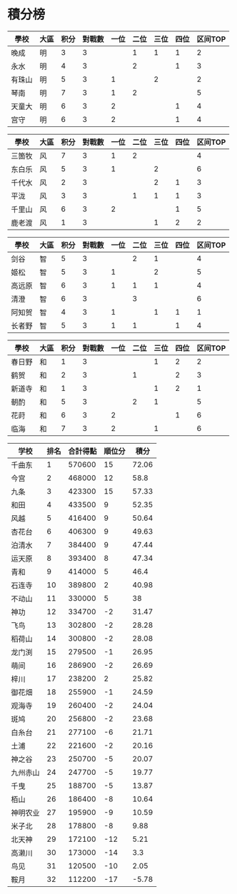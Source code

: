 # 積分榜

| 學校   | 大區 | 积分 | 對戰數 | 一位 | 二位 | 三位 | 四位 | 区间TOP |
| ------ | ---- | ---- | ------ | ---- | ---- | ---- | ---- | ------- |
| 晚成   | 明   | 3    | 3      |      | 1    | 1    | 1    | 2       |
| 永水   | 明   | 4    | 3      |      | 2    |      | 1    | 3       |
| 有珠山 | 明   | 5    | 3      | 1    |      | 2    |      | 2       |
| 琴南   | 明   | 7    | 3      | 1    | 2    |      |      | 5       |
| 天童大 | 明   | 6    | 3      | 2    |      |      | 1    | 4       |
| 宫守   | 明   | 6    | 3      | 2    |      |      | 1    | 4       |

| 學校   | 大區 | 积分 | 對戰數 | 一位 | 二位 | 三位 | 四位 | 区间TOP |
| ------ | ---- | ---- | ------ | ---- | ---- | ---- | ---- | ------- |
| 三箇牧 | 风   | 7    | 3      | 1    | 2    |      |      | 4       |
| 东白乐 | 风   | 5    | 3      | 1    |      | 2    |      | 6       |
| 千代水 | 风   | 2    | 3      |      |      | 2    | 1    | 3       |
| 平泷   | 风   | 3    | 3      |      | 1    | 1    | 1    | 3       |
| 千里山 | 风   | 6    | 3      | 2    |      |      | 1    | 5       |
| 鹿老渡 | 风   | 1    | 3      |      |      | 1    | 2    | 2       |

| 學校   | 大區 | 积分 | 對戰數 | 一位 | 二位 | 三位 | 四位 | 区间TOP |
| ------ | ---- | ---- | ------ | ---- | ---- | ---- | ---- | ------- |
| 剑谷   | 智   | 5    | 3      |      | 2    | 1    |      | 4       |
| 姬松   | 智   | 5    | 3      | 1    |      | 2    |      | 5       |
| 高远原 | 智   | 6    | 3      | 1    | 1    | 1    |      | 4       |
| 清澄   | 智   | 6    | 3      |      | 3    |      |      | 6       |
| 阿知贺 | 智   | 4    | 3      | 1    |      | 1    | 1    | 1       |
| 长者野 | 智   | 5    | 3      | 1    | 1    |      | 1    | 4       |

| 學校   | 大區 | 积分 | 對戰數 | 一位 | 二位 | 三位 | 四位 | 区间TOP |
| ------ | ---- | ---- | ------ | ---- | ---- | ---- | ---- | ------- |
| 春日野 | 和   | 1    | 3      |      |      | 1    | 2    | 2       |
| 鹤贺   | 和   | 2    | 3      |      | 1    |      | 2    | 3       |
| 新道寺 | 和   | 1    | 3      |      |      | 1    | 2    | 1       |
| 朝酌   | 和   | 5    | 3      |      | 2    | 1    |      | 5       |
| 花莳   | 和   | 6    | 3      | 2    |      |      | 1    | 6       |
| 临海   | 和   | 7    | 3      | 2    |      | 1    |      | 6       |

| 学校     | 排名 | 合計得點 | 順位分 | 積分  |
| -------- | ---- | -------- | ------ | ----- |
| 千曲东   | 1    | 570600   | 15     | 72.06 |
| 今宫     | 2    | 468000   | 12     | 58.8  |
| 九条     | 3    | 423300   | 15     | 57.33 |
| 和田     | 4    | 433500   | 9      | 52.35 |
| 风越     | 5    | 416400   | 9      | 50.64 |
| 杏花台   | 6    | 406300   | 9      | 49.63 |
| 泊清水   | 7    | 384400   | 9      | 47.44 |
| 运天原   | 8    | 393400   | 8      | 47.34 |
| 青和     | 9    | 414000   | 5      | 46.4  |
| 石连寺   | 10   | 389800   | 2      | 40.98 |
| 不动山   | 11   | 330000   | 5      | 38    |
| 神功     | 12   | 334700   | -2     | 31.47 |
| 飞鸟     | 13   | 302800   | -2     | 28.28 |
| 稻荷山   | 14   | 300800   | -2     | 28.08 |
| 龙门渕   | 15   | 279500   | -1     | 26.95 |
| 萌间     | 16   | 286900   | -2     | 26.69 |
| 梓川     | 17   | 238200   | 2      | 25.82 |
| 御花畑   | 18   | 255900   | -1     | 24.59 |
| 观海寺   | 19   | 260400   | -2     | 24.04 |
| 斑鸠     | 20   | 256800   | -2     | 23.68 |
| 白糸台   | 21   | 277100   | -6     | 21.71 |
| 土浦     | 22   | 221600   | -2     | 20.16 |
| 神之谷   | 23   | 250700   | -5     | 20.07 |
| 九州赤山 | 24   | 247700   | -5     | 19.77 |
| 千曳     | 25   | 188700   | -5     | 13.87 |
| 栢山     | 26   | 186400   | -8     | 10.64 |
| 神明农业 | 27   | 195900   | -9     | 10.59 |
| 米子北   | 28   | 178800   | -8     | 9.88  |
| 北天神   | 29   | 172100   | -12    | 5.21  |
| 高濑川   | 30   | 173000   | -14    | 3.3   |
| 鸟见     | 31   | 120500   | -10    | 2.05  |
| 鞍月     | 32   | 112200   | -17    | -5.78 |

